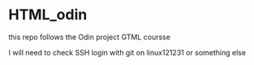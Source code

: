 # HTML_odin
this repo follows the Odin project  GTML coursse 

I will need to check  SSH login with git on linux121231  or something else 
